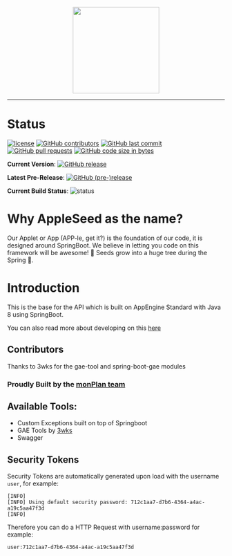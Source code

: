 <p align="center">
  <img width="200" src="https://i.imgur.com/aQ0vG9K.png">
</p>

<hr>

# Status
[![license](https://img.shields.io/github/license/monPlan/AppleSeed.svg)](https://github.com/monPlan/AppleSeed)
[![GitHub contributors](https://img.shields.io/github/contributors/monPlan/AppleSeed.svg)](https://github.com/monPlan/AppleSeed)
[![GitHub last commit](https://img.shields.io/github/last-commit/monPlan/AppleSeed.svg)](https://github.com/monPlan/AppleSeed)
[![GitHub pull requests](https://img.shields.io/github/issues-pr/monPlan/AppleSeed.svg)](https://github.com/monPlan/AppleSeed)
[![GitHub code size in bytes](https://img.shields.io/github/languages/code-size/monPlan/AppleSeed.svg)](https://github.com/monPlan/AppleSeed)

**Current Version**: [![GitHub release](https://img.shields.io/github/release/monPlan/AppleSeed.svg)](https://github.com/monPlan/AppleSeed/releases/latest)

**Latest Pre-Release**: [![GitHub (pre-)release](https://img.shields.io/github/release/monPlan/AppleSeed/all.svg)](https://github.com/monPlan/AppleSeed/releases)

**Current Build Status**: ![status](https://circleci.com/gh/monPlan/springboot-base-gae-java8.png?circle-token=:circle-token)

# Why AppleSeed as the name?

Our Applet or App (APP-le, get it?) is the foundation of our code, it is designed around SpringBoot. We believe in letting you code on this framework will be awesome! :seedling: Seeds grow into a huge tree during the Spring :evergreen_tree:. 



# Introduction
This is the base for the API which is built on AppEngine Standard with Java 8 using SpringBoot.

You can also read more about developing on this [here](https://monplan.github.io/AppleSeed/#/)

## Contributors
Thanks to 3wks for the gae-tool and spring-boot-gae modules

### Proudly Built by the [monPlan team](https://monashunitplanner.github.io)

## Available Tools:
- Custom Exceptions built on top of Springboot
- GAE Tools by [3wks](https://github.com/3wks)
- Swagger

## Security Tokens
Security Tokens are automatically generated upon load with the username `user`, for example:
``` 
[INFO]
[INFO] Using default security password: 712c1aa7-d7b6-4364-a4ac-a19c5aa47f3d
[INFO]
```

Therefore you can do a HTTP Request with username:password
for example:
```
user:712c1aa7-d7b6-4364-a4ac-a19c5aa47f3d
```
